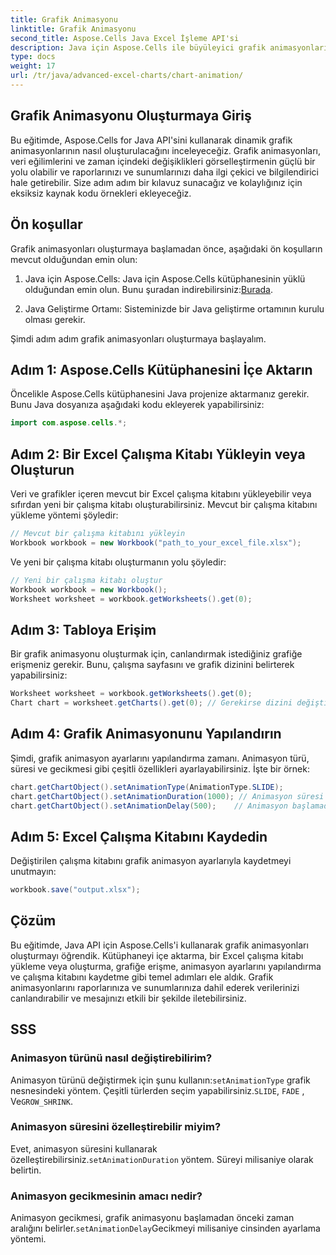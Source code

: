```yaml
---
title: Grafik Animasyonu
linktitle: Grafik Animasyonu
second_title: Aspose.Cells Java Excel İşleme API'si
description: Java için Aspose.Cells ile büyüleyici grafik animasyonları oluşturmayı öğrenin. Dinamik veri görselleştirme için adım adım kılavuz ve kaynak kodu dahildir.
type: docs
weight: 17
url: /tr/java/advanced-excel-charts/chart-animation/
---
```


## Grafik Animasyonu Oluşturmaya Giriş

Bu eğitimde, Aspose.Cells for Java API'sini kullanarak dinamik grafik animasyonlarının nasıl oluşturulacağını inceleyeceğiz. Grafik animasyonları, veri eğilimlerini ve zaman içindeki değişiklikleri görselleştirmenin güçlü bir yolu olabilir ve raporlarınızı ve sunumlarınızı daha ilgi çekici ve bilgilendirici hale getirebilir. Size adım adım bir kılavuz sunacağız ve kolaylığınız için eksiksiz kaynak kodu örnekleri ekleyeceğiz.

## Ön koşullar

Grafik animasyonları oluşturmaya başlamadan önce, aşağıdaki ön koşulların mevcut olduğundan emin olun:

1.  Java için Aspose.Cells: Java için Aspose.Cells kütüphanesinin yüklü olduğundan emin olun. Bunu şuradan indirebilirsiniz:[Burada](https://releases.aspose.com/cells/java/).

2. Java Geliştirme Ortamı: Sisteminizde bir Java geliştirme ortamının kurulu olması gerekir.

Şimdi adım adım grafik animasyonları oluşturmaya başlayalım.

## Adım 1: Aspose.Cells Kütüphanesini İçe Aktarın

Öncelikle Aspose.Cells kütüphanesini Java projenize aktarmanız gerekir. Bunu Java dosyanıza aşağıdaki kodu ekleyerek yapabilirsiniz:

```java
import com.aspose.cells.*;
```

## Adım 2: Bir Excel Çalışma Kitabı Yükleyin veya Oluşturun

Veri ve grafikler içeren mevcut bir Excel çalışma kitabını yükleyebilir veya sıfırdan yeni bir çalışma kitabı oluşturabilirsiniz. Mevcut bir çalışma kitabını yükleme yöntemi şöyledir:

```java
// Mevcut bir çalışma kitabını yükleyin
Workbook workbook = new Workbook("path_to_your_excel_file.xlsx");
```

Ve yeni bir çalışma kitabı oluşturmanın yolu şöyledir:

```java
// Yeni bir çalışma kitabı oluştur
Workbook workbook = new Workbook();
Worksheet worksheet = workbook.getWorksheets().get(0);
```

## Adım 3: Tabloya Erişim

Bir grafik animasyonu oluşturmak için, canlandırmak istediğiniz grafiğe erişmeniz gerekir. Bunu, çalışma sayfasını ve grafik dizinini belirterek yapabilirsiniz:

```java
Worksheet worksheet = workbook.getWorksheets().get(0);
Chart chart = worksheet.getCharts().get(0); // Gerekirse dizini değiştirin
```

## Adım 4: Grafik Animasyonunu Yapılandırın

Şimdi, grafik animasyon ayarlarını yapılandırma zamanı. Animasyon türü, süresi ve gecikmesi gibi çeşitli özellikleri ayarlayabilirsiniz. İşte bir örnek:

```java
chart.getChartObject().setAnimationType(AnimationType.SLIDE);
chart.getChartObject().setAnimationDuration(1000); // Animasyon süresi milisaniye cinsinden
chart.getChartObject().setAnimationDelay(500);    // Animasyon başlamadan önceki gecikme (milisaniye)
```

## Adım 5: Excel Çalışma Kitabını Kaydedin

Değiştirilen çalışma kitabını grafik animasyon ayarlarıyla kaydetmeyi unutmayın:

```java
workbook.save("output.xlsx");
```

## Çözüm

Bu eğitimde, Java API için Aspose.Cells'i kullanarak grafik animasyonları oluşturmayı öğrendik. Kütüphaneyi içe aktarma, bir Excel çalışma kitabı yükleme veya oluşturma, grafiğe erişme, animasyon ayarlarını yapılandırma ve çalışma kitabını kaydetme gibi temel adımları ele aldık. Grafik animasyonlarını raporlarınıza ve sunumlarınıza dahil ederek verilerinizi canlandırabilir ve mesajınızı etkili bir şekilde iletebilirsiniz.

## SSS

### Animasyon türünü nasıl değiştirebilirim?

 Animasyon türünü değiştirmek için şunu kullanın:`setAnimationType` grafik nesnesindeki yöntem. Çeşitli türlerden seçim yapabilirsiniz.`SLIDE`, `FADE` , Ve`GROW_SHRINK`.

### Animasyon süresini özelleştirebilir miyim?

 Evet, animasyon süresini kullanarak özelleştirebilirsiniz.`setAnimationDuration` yöntem. Süreyi milisaniye olarak belirtin.

### Animasyon gecikmesinin amacı nedir?

 Animasyon gecikmesi, grafik animasyonu başlamadan önceki zaman aralığını belirler.`setAnimationDelay`Gecikmeyi milisaniye cinsinden ayarlama yöntemi.